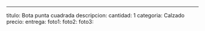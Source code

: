 ---
titulo: Bota punta cuadrada
descripcion: 
cantidad: 1
categoria: Calzado
precio: 
entrega: 
foto1: 
foto2: 
foto3: 
